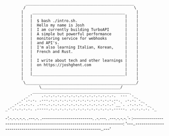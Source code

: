              ________________________________________________
            /                                                \
           |    _________________________________________     |
           |   |                                         |    |
           |   |  $ bash ./intro.sh.                     |    |
           |   |  Hello my name is Josh                  |    |
           |   |  I am currently building TurboAPI       |    |
           |   |  A simple but powerful performance      |    |
           |   |  monitoring service for webhooks        |    |
           |   |  and API's.                             |    |
           |   |  I'm also learning Italian, Korean,     |    |
           |   |  French and Rust.                       |    |
           |   |                                         |    |
           |   |  I write about tech and other learnings |    |
           |   |  on https://joshghent.com               |    |
           |   |                                         |    |
           |   |_________________________________________|    |
           |                                                  |
            \_________________________________________________/
                   \___________________________________/
                ___________________________________________
             _-'    .-.-.-.-.-.-.-.-.-.-.-.-.-.-.-.-.  --- `-_
          _-'.-.-. .---.-.-.-.-.-.-.-.-.-.-.-.-.-.-.--.  .-.-.`-_
       _-'.-.-.-. .---.-.-.-.-.-.-.-.-.-.-.-.-.-.-.-`__`. .-.-.-.`-_
    _-'.-.-.-.-. .-----.-.-.-.-.-.-.-.-.-.-.-.-.-.-.-----. .-.-.-.-.`-_
 _-'.-.-.-.-.-. .---.-. .-------------------------. .-.---. .---.-.-.-.`-_
:-------------------------------------------------------------------------:
'---._.-------------------------------------------------------------._.---'
